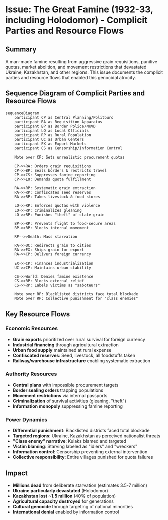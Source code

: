 # Issue: The Great Famine (1932-33, including Holodomor) - Complicit Parties and Resource Flows

## Summary
A man-made famine resulting from aggressive grain requisitions, punitive quotas, market abolition, and movement restrictions that devastated Ukraine, Kazakhstan, and other regions. This issue documents the complicit parties and resource flows that enabled this genocidal atrocity.

## Sequence Diagram of Complicit Parties and Resource Flows

```mermaid
sequenceDiagram
    participant CP as Central Planning/Politburo
    participant RA as Requisition Apparatus
    participant BP as Border Police/NKVD
    participant LO as Local Officials
    participant RP as Rural Population
    participant UC as Urban Centers
    participant EX as Export Markets
    participant CS as Censorship/Information Control
    
    Note over CP: Sets unrealistic procurement quotas
    
    CP->>RA: Orders grain requisitions
    CP->>BP: Seals borders & restricts travel
    CP->>CS: Suppresses famine reporting
    CP->>LO: Demands quota fulfillment
    
    RA->>RP: Systematic grain extraction
    RA->>RP: Confiscates seed reserves
    RA->>RP: Takes livestock & food stores
    
    LO->>RP: Enforces quotas with violence
    LO->>RP: Criminalizes gleaning
    LO->>RP: Punishes "theft" of state grain
    
    BP->>RP: Prevents flight to food-secure areas
    BP->>RP: Blocks internal movement
    
    RP-->>Death: Mass starvation
    
    RA->>UC: Redirects grain to cities
    RA->>EX: Ships grain for export
    RA->>CP: Delivers foreign currency
    
    EX->>CP: Finances industrialization
    UC->>CP: Maintains urban stability
    
    CS->>World: Denies famine existence
    CS->>RP: Blocks external relief
    CS->>RP: Labels victims as "saboteurs"
    
    Note over RP: Blacklisted districts face total blockade
    Note over RP: Collective punishment for "class enemies"
```

## Key Resource Flows

### Economic Resources
- **Grain exports** prioritized over rural survival for foreign currency
- **Industrial financing** through agricultural extraction
- **Urban food supply** maintained at rural expense
- **Confiscated reserves**: Seed, livestock, all foodstuffs taken
- **Railway/warehouse infrastructure** enabling systematic extraction

### Authority Resources
- **Central plans** with impossible procurement targets
- **Border sealing orders** trapping populations
- **Movement restrictions** via internal passports
- **Criminalization** of survival activities (gleaning, "theft")
- **Information monopoly** suppressing famine reporting

### Power Dynamics
- **Differential punishment**: Blacklisted districts faced total blockade
- **Targeted regions**: Ukraine, Kazakhstan as perceived nationalist threats
- **"Class enemy" narrative**: Kulaks blamed and targeted
- **Victim blaming**: Starving labeled as "idlers" and "wreckers"
- **Information control**: Censorship preventing external intervention
- **Collective responsibility**: Entire villages punished for quota failures

## Impact
- **Millions dead** from deliberate starvation (estimates 3.5-7 million)
- **Ukraine particularly devastated** (Holodomor)
- **Kazakhstan lost ~1.5 million** (40% of population)
- **Agricultural capacity destroyed** for generations
- **Cultural genocide** through targeting of national minorities
- **International denial** enabled by information control